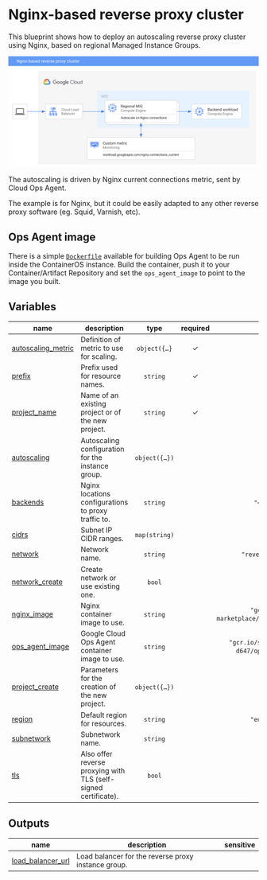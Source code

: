 # Nginx-based reverse proxy cluster

This blueprint shows how to deploy an autoscaling reverse proxy cluster using Nginx, based on regional Managed Instance Groups.

![High-level diagram](reverse-proxy.png "High-level diagram")

The autoscaling is driven by Nginx current connections metric, sent by Cloud Ops Agent.

The example is for Nginx, but it could be easily adapted to any other reverse proxy software (eg. Squid, Varnish, etc).

## Ops Agent image

There is a simple [`Dockerfile`](Dockerfile) available for building Ops Agent to be run inside the ContainerOS instance. Build the container, push it to your Container/Artifact Repository and set the `ops_agent_image` to point to the image you built.
<!-- BEGIN TFDOC -->

## Variables

| name | description | type | required | default |
|---|---|:---:|:---:|:---:|
| [autoscaling_metric](variables.tf#L31) | Definition of metric to use for scaling. | <code title="object&#40;&#123;&#10;  name                       &#61; string&#10;  single_instance_assignment &#61; number&#10;  target                     &#61; number&#10;  type                       &#61; string &#35; GAUGE, DELTA_PER_SECOND, DELTA_PER_MINUTE&#10;  filter                     &#61; string&#10;&#125;&#41;&#10;&#10;&#10;default &#61; &#123;&#10;  name                       &#61; &#34;workload.googleapis.com&#47;nginx.connections_current&#34;&#10;  single_instance_assignment &#61; null&#10;  target                     &#61; 10 &#35; Target 10 connections per instance, just for demonstration purposes&#10;  type                       &#61; &#34;GAUGE&#34;&#10;  filter                     &#61; null&#10;&#125;">object&#40;&#123;&#8230;&#125;</code> | ✓ |  |
| [prefix](variables.tf#L94) | Prefix used for resource names. | <code>string</code> | ✓ |  |
| [project_name](variables.tf#L112) | Name of an existing project or of the new project. | <code>string</code> | ✓ |  |
| [autoscaling](variables.tf#L17) | Autoscaling configuration for the instance group. | <code title="object&#40;&#123;&#10;  min_replicas    &#61; number&#10;  max_replicas    &#61; number&#10;  cooldown_period &#61; number&#10;&#125;&#41;">object&#40;&#123;&#8230;&#125;&#41;</code> |  | <code title="&#123;&#10;  min_replicas    &#61; 1&#10;  max_replicas    &#61; 10&#10;  cooldown_period &#61; 30&#10;&#125;">&#123;&#8230;&#125;</code> |
| [backends](variables.tf#L50) | Nginx locations configurations to proxy traffic to. | <code>string</code> |  | <code title="&#34;&#60;&#60;-EOT&#10;  location &#47; &#123;&#10;    proxy_pass      http:&#47;&#47;10.0.16.58:80;&#10;    proxy_http_version 1.1;&#10;    proxy_set_header Connection &#34;&#34;;&#10;  &#125;&#10;EOT&#34;">&#34;&#60;&#60;-EOT&#8230;EOT&#34;</code> |
| [cidrs](variables.tf#L62) | Subnet IP CIDR ranges. | <code>map&#40;string&#41;</code> |  | <code title="&#123;&#10;  gce &#61; &#34;10.0.16.0&#47;24&#34;&#10;&#125;">&#123;&#8230;&#125;</code> |
| [network](variables.tf#L70) | Network name. | <code>string</code> |  | <code>&#34;reverse-proxy-vpc&#34;</code> |
| [network_create](variables.tf#L76) | Create network or use existing one. | <code>bool</code> |  | <code>true</code> |
| [nginx_image](variables.tf#L82) | Nginx container image to use. | <code>string</code> |  | <code>&#34;gcr.io&#47;cloud-marketplace&#47;google&#47;nginx1:latest&#34;</code> |
| [ops_agent_image](variables.tf#L88) | Google Cloud Ops Agent container image to use. | <code>string</code> |  | <code>&#34;gcr.io&#47;sfans-hub-project-d647&#47;ops-agent:latest&#34;</code> |
| [project_create](variables.tf#L103) | Parameters for the creation of the new project. | <code title="object&#40;&#123;&#10;  billing_account_id &#61; string&#10;  parent             &#61; string&#10;&#125;&#41;">object&#40;&#123;&#8230;&#125;&#41;</code> |  | <code>null</code> |
| [region](variables.tf#L117) | Default region for resources. | <code>string</code> |  | <code>&#34;europe-west4&#34;</code> |
| [subnetwork](variables.tf#L123) | Subnetwork name. | <code>string</code> |  | <code>&#34;gce&#34;</code> |
| [tls](variables.tf#L129) | Also offer reverse proxying with TLS (self-signed certificate). | <code>bool</code> |  | <code>false</code> |

## Outputs

| name | description | sensitive |
|---|---|:---:|
| [load_balancer_url](outputs.tf#L17) | Load balancer for the reverse proxy instance group. |  |

<!-- END TFDOC -->
